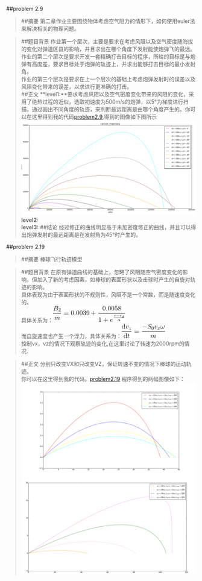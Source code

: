 ##problem 2.9

>##摘要
第二章作业主要围绕物体考虑空气阻力的情形下，如何使用euler法来解决相关的物理问题。

>##题目背景
作业第一个层次，主要是要求在考虑风阻以及空气密度随海拔的变化对弹道区县的影响，并且求出在哪个角度下发射能使炮弹飞的最远。  
作业的第二个层次是要求开发一套精确打击目标的程序，所给的目标是与炮弹有高度差，要求目标处于炮弹的轨迹上，并求出能够打击目标的最小发射角。  
作业的第三个层次是要求在上一个层次的基础上考虑炮弹发射时的误差以及风阻变化带来的误差，以求进行更准确的打击。  
>##正文
**level1:**要求考虑风阻以及空气密度变化带来的风阻的变化，采用了绝热过程的近似，选取初速度为500m/s的炮弹，以5°为梯度进行扫描，通过画出不同角度的轨迹，来判断最远距离是由哪个角度产生的。你可以在这里得到我的代码[problem2.9](https://github.com/lzx78966/computationalphysics_N2013301510050/blob/master/Chapter2/problem2.9.py),得到的图像如下图所示![picture](https://github.com/lzx78966/computationalphysics_N2013301510050/blob/master/Chapter2/problem2.9.png)  
**level2:**  
**level3:**
>##结论
经过修正的曲线明显高于未加密度修正的曲线，并且可以得出炮弹发射的最远距离是在发射角为45°时产生的。 

##problem 2.19

>##摘要
棒球飞行轨迹模型

>##题目背景
在原有弹道曲线的基础上，忽略了风阻随空气密度变化的影响，但加入了新的考虑因素，如棒球的表面形状以及击球时产生的自旋对轨迹的影响。  
具体表现为由于表面形状的不规则性，风阻不是一个常数，而是随速度变化的。  
具体关系为：![picture1](https://github.com/lzx78966/computationalphysics_N2013301510050/blob/master/Chapter2/picture1.gif)  
而自旋速度也产生一个浮力，具体关系为：![picture2](https://github.com/lzx78966/computationalphysics_N2013301510050/blob/master/Chapter2/picture2.gif)  
控制vx，vz的情况下观察轨迹的变化,在这里讨论了转速为2000rpm的情况.

>##正文
分别只改变VX和只改变VZ，保证转速不变的情况下棒球的运动轨迹。  
你可以在这里得到我的代码。[problem2.19](https://github.com/lzx78966/computationalphysics_N2013301510050/blob/master/Chapter2/problem2.19.py)
程序得到的两幅图像如下：
![picture3](https://github.com/lzx78966/computationalphysics_N2013301510050/blob/master/Chapter2/picture3.png)  
![picture4](https://github.com/lzx78966/computationalphysics_N2013301510050/blob/master/Chapter2/picture4.png)

